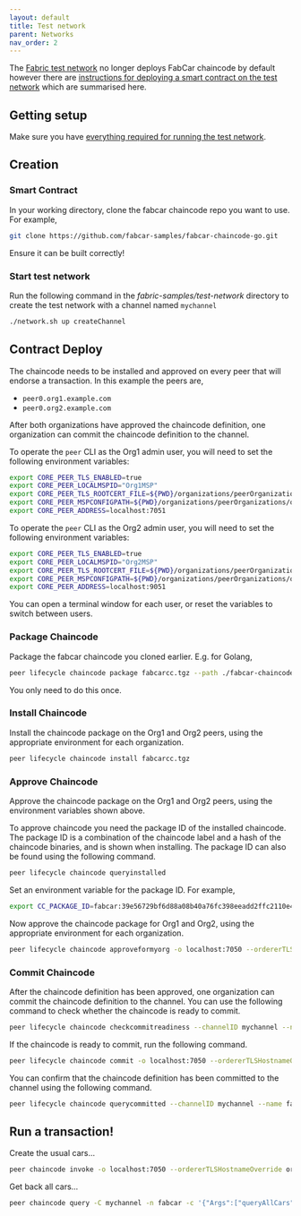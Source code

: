 ```yaml
---
layout: default
title: Test network
parent: Networks
nav_order: 2
---
```


The [Fabric test network](https://hyperledger-fabric.readthedocs.io/en/v2.2.1/test_network.html) no longer deploys FabCar chaincode by default however there are [instructions for deploying a smart contract on the test network](https://hyperledger-fabric.readthedocs.io/en/v2.2.1/deploy_chaincode.html) which are summarised here.

## Getting setup

Make sure you have [everything required for running the test network](https://hyperledger-fabric.readthedocs.io/en/v2.2.1/test_network.html#before-you-begin).

## Creation

### Smart Contract

In your working directory, clone the fabcar chaincode repo you want to use. For example,

```bash
git clone https://github.com/fabcar-samples/fabcar-chaincode-go.git
```

Ensure it can be built correctly!

### Start test network

Run the following command in the _fabric-samples/test-network_ directory to create the test network with a channel named `mychannel`

```bash
./network.sh up createChannel
```

## Contract Deploy

The chaincode needs to be installed and approved on every peer that will endorse a transaction. In this example the peers are,

- `peer0.org1.example.com`
- `peer0.org2.example.com`

After both organizations have approved the chaincode definition, one organization can commit the chaincode definition to the channel.

To operate the `peer` CLI as the Org1 admin user, you will need to set the following environment variables:

```bash
export CORE_PEER_TLS_ENABLED=true
export CORE_PEER_LOCALMSPID="Org1MSP"
export CORE_PEER_TLS_ROOTCERT_FILE=${PWD}/organizations/peerOrganizations/org1.example.com/peers/peer0.org1.example.com/tls/ca.crt
export CORE_PEER_MSPCONFIGPATH=${PWD}/organizations/peerOrganizations/org1.example.com/users/Admin@org1.example.com/msp
export CORE_PEER_ADDRESS=localhost:7051
```

To operate the `peer` CLI as the Org2 admin user, you will need to set the following environment variables:

```bash
export CORE_PEER_TLS_ENABLED=true
export CORE_PEER_LOCALMSPID="Org2MSP"
export CORE_PEER_TLS_ROOTCERT_FILE=${PWD}/organizations/peerOrganizations/org2.example.com/peers/peer0.org2.example.com/tls/ca.crt
export CORE_PEER_MSPCONFIGPATH=${PWD}/organizations/peerOrganizations/org2.example.com/users/Admin@org2.example.com/msp
export CORE_PEER_ADDRESS=localhost:9051
```

You can open a terminal window for each user, or reset the variables to switch between users.

### Package Chaincode

Package the fabcar chaincode you cloned earlier. E.g. for Golang,

```bash
peer lifecycle chaincode package fabcarcc.tgz --path ./fabcar-chaincode-go --lang golang --label fabcar
```

You only need to do this once.

### Install Chaincode

Install the chaincode package on the Org1 and Org2 peers, using the appropriate environment for each organization.

```bash
peer lifecycle chaincode install fabcarcc.tgz
```

### Approve Chaincode

Approve the chaincode package on the Org1 and Org2 peers, using the environment variables shown above.

To approve chaincode you need the package ID of the installed chaincode. The package ID is a combination of the chaincode label and a hash of the chaincode binaries, and is shown when installing.
The package ID can also be found using the following command.

```bash
peer lifecycle chaincode queryinstalled
```

Set an environment variable for the package ID. For example,

```bash
export CC_PACKAGE_ID=fabcar:39e56729bf6d88a08b40a76fc398eeadd2ffc2110e45b8e59576eed0b8bd4932
```

Now approve the chaincode package for Org1 and Org2, using the appropriate environment for each organization.

```bash
peer lifecycle chaincode approveformyorg -o localhost:7050 --ordererTLSHostnameOverride orderer.example.com --channelID mychannel --name fabcar --version 1 --package-id $CC_PACKAGE_ID --sequence 1 --tls --cafile ${PWD}/organizations/ordererOrganizations/example.com/orderers/orderer.example.com/msp/tlscacerts/tlsca.example.com-cert.pem
```

### Commit Chaincode

After the chaincode definition has been approved, one organization can commit the chaincode definition to the channel. You can use the following command to check whether the chaincode is ready to commit.

```bash
peer lifecycle chaincode checkcommitreadiness --channelID mychannel --name fabcar --version 1 --sequence 1 --tls --cafile ${PWD}/organizations/ordererOrganizations/example.com/orderers/orderer.example.com/msp/tlscacerts/tlsca.example.com-cert.pem --output json
```

If the chaincode is ready to commit, run the following command.

```bash
peer lifecycle chaincode commit -o localhost:7050 --ordererTLSHostnameOverride orderer.example.com --channelID mychannel --name fabcar --version 1 --sequence 1 --tls --cafile ${PWD}/organizations/ordererOrganizations/example.com/orderers/orderer.example.com/msp/tlscacerts/tlsca.example.com-cert.pem --peerAddresses localhost:7051 --tlsRootCertFiles ${PWD}/organizations/peerOrganizations/org1.example.com/peers/peer0.org1.example.com/tls/ca.crt --peerAddresses localhost:9051 --tlsRootCertFiles ${PWD}/organizations/peerOrganizations/org2.example.com/peers/peer0.org2.example.com/tls/ca.crt
```

You can confirm that the chaincode definition has been committed to the channel using the following command.

```bash
peer lifecycle chaincode querycommitted --channelID mychannel --name fabcar --cafile ${PWD}/organizations/ordererOrganizations/example.com/orderers/orderer.example.com/msp/tlscacerts/tlsca.example.com-cert.pem
```

## Run a transaction!

Create the usual cars...

```bash
peer chaincode invoke -o localhost:7050 --ordererTLSHostnameOverride orderer.example.com --tls --cafile ${PWD}/organizations/ordererOrganizations/example.com/orderers/orderer.example.com/msp/tlscacerts/tlsca.example.com-cert.pem -C mychannel -n fabcar --peerAddresses localhost:7051 --tlsRootCertFiles ${PWD}/organizations/peerOrganizations/org1.example.com/peers/peer0.org1.example.com/tls/ca.crt --peerAddresses localhost:9051 --tlsRootCertFiles ${PWD}/organizations/peerOrganizations/org2.example.com/peers/peer0.org2.example.com/tls/ca.crt -c '{"function":"initLedger","Args":[]}'
```

Get back all cars...

```bash
peer chaincode query -C mychannel -n fabcar -c '{"Args":["queryAllCars"]}'
```
